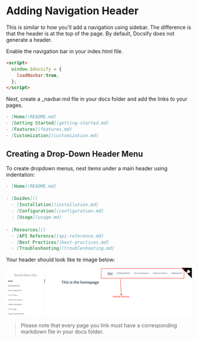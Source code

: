 # Adding Navigation Header

This is similar to how you'll add a navigation using sidebar. The difference is that the header is at the top of the page. By default, Docsify does not generate a header.

Enable the navigation bar in your index.html file.

```html
<script>
  window.$docsify = {
    loadNavbar:true,
  };
</script>
```
Next, create a _navbar.md file in your docs folder and add the links to your pages.

```markdown
- [Home](README.md)
- [Getting Started](getting-started.md)
- [Features](features.md)
- [Customization](customization.md)
```

## Creating a Drop-Down Header Menu

To create dropdown menus, nest items under a main header using indentation:

```markdown
- [Home](README.md)

- [Guides]()
  - [Installation](installation.md)
  - [Configuration](configuration.md)
  - [Usage](usage.md)

- [Resources]()
  - [API Reference](api-reference.md)
  - [Best Practices](best-practices.md)
  - [Troubleshooting](troubleshooting.md)
```

Your header should look like te image below:

![header](img/header.png)

> Please note that every page you link must have a corresponding markdown file in your docs folder.
